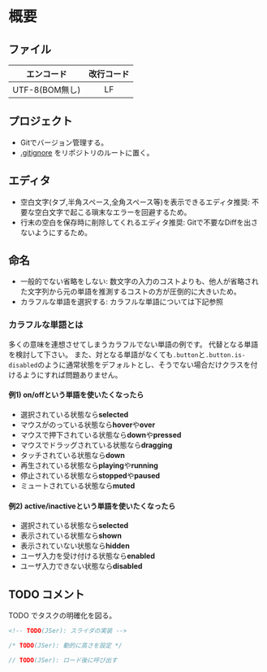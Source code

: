 # 概要

## ファイル

| エンコード | 改行コード |
|:-:|:-:|
| UTF-8(BOM無し) | LF |

## プロジェクト

- Gitでバージョン管理する。
- [.gitignore](https://github.com/trymore/gitignore) をリポジトリのルートに置く。

## エディタ

- 空白文字(タブ,半角スペース,全角スペース等)を表示できるエディタ推奨: 不要な空白文字で起こる瑣末なエラーを回避するため。
- 行末の空白を保存時に削除してくれるエディタ推奨: Gitで不要なDiffを出さないようにするため。

## 命名

- 一般的でない省略をしない: 数文字の入力のコストよりも、他人が省略された文字列から元の単語を推測するコストの方が圧倒的に大きいため。
- カラフルな単語を選択する: カラフルな単語については下記参照

### カラフルな単語とは

多くの意味を連想させてしまうカラフルでない単語の例です。
代替となる単語を検討して下さい。
また、対となる単語がなくても`.button`と`.button.is-disabled`のように通常状態をデフォルトとし、そうでない場合だけクラスを付けるようにすれば問題ありません。

#### 例1) on/offという単語を使いたくなったら
* 選択されている状態なら**selected**
* マウスがのっている状態なら**hover**や**over**
* マウスで押下されている状態なら**down**や**pressed**
* マウスでドラッグされている状態なら**dragging**
* タッチされている状態なら**down**
* 再生されている状態なら**playing**や**running**
* 停止されている状態なら**stopped**や**paused**
* ミュートされている状態なら**muted**

#### 例2) active/inactiveという単語を使いたくなったら
* 選択されている状態なら**selected**
* 表示されている状態なら**shown**
* 表示されていない状態なら**hidden**
* ユーザ入力を受け付ける状態なら**enabled**
* ユーザ入力できない状態なら**disabled**

## TODO コメント

TODO でタスクの明確化を図る。

```html
<!-- TODO(JSer): スライダの実装 -->
```
```css
/* TODO(JSer): 動的に高さを設定 */
```
```javascript
// TODO(JSer): ロード後に呼び出す
```
